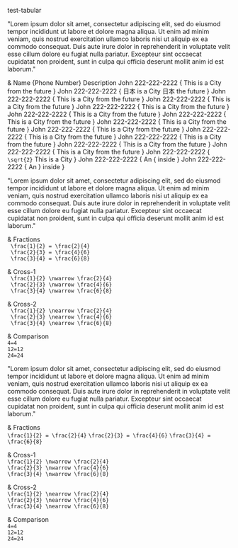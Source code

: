 test-tabular

"Lorem ipsum dolor sit amet, consectetur adipiscing elit, sed do eiusmod tempor
incididunt ut labore et dolore magna aliqua. Ut enim ad minim veniam, quis
nostrud exercitation ullamco laboris nisi ut aliquip ex ea commodo consequat.
Duis aute irure dolor in reprehenderit in voluptate velit esse cillum dolore eu
fugiat nulla pariatur. Excepteur sint occaecat cupidatat non proident, sunt in
culpa qui officia deserunt mollit anim id est laborum."

& Name      {Phone Number}     Description
  John       222-222-2222    { This is a City from the future }
  John       222-222-2222    { 日本 is a City 日本 the future }
  John       222-222-2222    { This is a City from the future }
  John       222-222-2222    { This is a City from the future }
  John       222-222-2222    { This is a City from the future }
  John       222-222-2222    { This is a City from the future }
  John       222-222-2222    { This is a City from the future }
  John       222-222-2222    { This is a City from the future }
  John       222-222-2222    { This is a City from the future }
  John       222-222-2222    { This is a City from the future }
  John       222-222-2222    { This is a City from the future }
  John       222-222-2222    { This is a City from the future }
  John       222-222-2222    { This is a City from the future }
  John       222-222-2222    { ``\sqrt{2}`` This is a City    }
  John       222-222-2222    { An \{ inside                   }
  John       222-222-2222    { An \} inside                   }

"Lorem ipsum dolor sit amet, consectetur adipiscing elit, sed do eiusmod tempor
incididunt ut labore et dolore magna aliqua. Ut enim ad minim veniam, quis
nostrud exercitation ullamco laboris nisi ut aliquip ex ea commodo consequat.
Duis aute irure dolor in reprehenderit in voluptate velit esse cillum dolore eu
fugiat nulla pariatur. Excepteur sint occaecat cupidatat non proident, sunt in
culpa qui officia deserunt mollit anim id est laborum."

&   Fractions                               
    `` \frac{1}{2} = \frac{2}{4}``          
    `` \frac{2}{3} = \frac{4}{6}``          
    `` \frac{3}{4} = \frac{6}{8}``          

&   Cross-1                                 
    `` \frac{1}{2} \nwarrow \frac{2}{4}``   
    `` \frac{2}{3} \nwarrow \frac{4}{6}``   
    `` \frac{3}{4} \nwarrow \frac{6}{8}``   

&   Cross-2                                 
    `` \frac{1}{2} \nearrow \frac{2}{4}``   
    `` \frac{2}{3} \nearrow \frac{4}{6}``   
    `` \frac{3}{4} \nearrow \frac{6}{8}``   

&   Comparison                              
    ``4=4``                                 
    ``12=12``                               
    ``24=24``                               

"Lorem ipsum dolor sit amet, consectetur adipiscing elit, sed do eiusmod tempor
incididunt ut labore et dolore magna aliqua. Ut enim ad minim veniam, quis
nostrud exercitation ullamco laboris nisi ut aliquip ex ea commodo consequat.
Duis aute irure dolor in reprehenderit in voluptate velit esse cillum dolore eu
fugiat nulla pariatur. Excepteur sint occaecat cupidatat non proident, sunt in
culpa qui officia deserunt mollit anim id est laborum."

&   Fractions                               
    ``\frac{1}{2} = \frac{2}{4}``
    ``\frac{2}{3} = \frac{4}{6}``
    ``\frac{3}{4} = \frac{6}{8}``

&   Cross-1                                 
    ``\frac{1}{2} \nwarrow \frac{2}{4}``  
    ``\frac{2}{3} \nwarrow \frac{4}{6}``  
    ``\frac{3}{4} \nwarrow \frac{6}{8}``  

&   Cross-2                                 
    ``\frac{1}{2} \nearrow \frac{2}{4}``  
    ``\frac{2}{3} \nearrow \frac{4}{6}``  
    ``\frac{3}{4} \nearrow \frac{6}{8}``  

&   Comparison                              
    ``4=4``                                 
    ``12=12``                               
    ``24=24``                               



